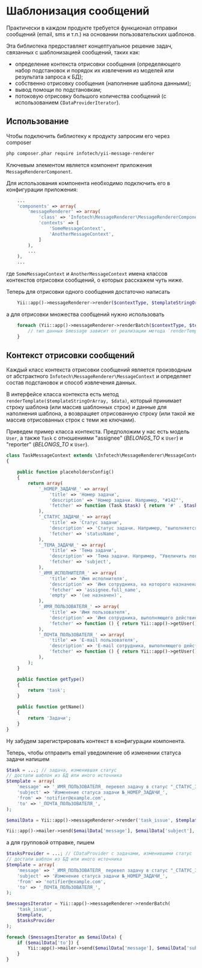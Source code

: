 Шаблонизация сообщений
======================

Практически в каждом продукте требуется функционал отправки сообщений (email, sms и т.п.)
на основании пользовательских шаблонов.

Эта библиотека предоставляет концептуальное решение задач, связанных с шаблонизацией сообщений,
таких как:
- определение контекста отрисовки сообщения (определяющего набор подстановок и порядок их
  извлечения из моделей или результата запроса к БД);
- собственно отрисовку сообщения (наполнение шаблона данными);
- вывод помощи по подстановкам;
- потоковую отрисовку большого количества сообщений (с использованием `CDataProviderIterator`).

Использование
-------------

Чтобы подключить библиотеку к продукту запросим его через composer

```bash
php composer.phar require infotech/yii-message-renderer
```

Ключевым элементом является компонент приложения `MessageRendererComponent`.

Для использования компонента необходимо подключить его в конфигурации приложения:

```php
    ...
    'components' => array(
        'messageRenderer' => array(
            'class' => 'Infotech\MessageRenderer\MessageRendererComponent',
            'contexts' => [
                'SomeMessageContext',
                'AnotherMessageContext',
            ]
        ),
        ...
    ),
    ...
```

где `SomeMessageContext` и `AnotherMessageContext` имена классов контекстов отрисовки сообщений,
о которых расскажем чуть ниже.

Теперь для отрисовки одного сообщения достаточно написать

```php
    Yii::app()->messageRenderer->render($contextType, $templateStringOrArray, $data);
```

а для отрисовки множества сообщений нужно использовать

```php
    foreach (Yii::app()->messageRenderer->renderBatch($contextType, $templateStringOrArray, $dataProvider) as $message) {
        // тип данных $message зависит от реализации метода `renderTemplate()` контекста
    }
```

Контекст отрисовки сообщений
-----------------------------

Каждый класс контекста отрисовки сообщений является производным от абстрактного
`Infotech\MessageRenderer\MessageContext` и определяет состав подстановок и способ извлечения
данных.

В интерфейсе класса контекста есть метод `renderTemplate($templateStringOrArray, $data)`, который
принимает строку шаблона (или массив шаблонных строк) и данные для наполнения шаблона, 
а возвращяет отрисованную строку (или такой же массив отрисованных строк с теми же ключами).

Приведем пример класса контекста. Предположим у нас есть модель `User`, а также `Task` с
отношениями "assignee" (*BELONGS_TO* к `User`) и "reporter" (*BELONGS_TO* к `User`).

```php
class TaskMessageContext extends \Infotech\MessageRenderer\MessageContext
{

    public function placeholdersConfig()
    {
        return array(
            '_НОМЕР_ЗАДАЧИ_' => array(
                'title' => 'Номер задачи',
                'description' => 'Номер задачи. Например, "#142"',
                'fetcher' => function (Task $task) { return '#' . $task->id; },
            ),
            '_СТАТУС_ЗАДАЧИ_' => array(
                'title' => 'Статус задачи',
                'description' => 'Статус задачи. Например, "выполняется"',
                'fetcher' => 'statusName',
            ),
            '_ТЕМА_ЗАДАЧИ_' => array(
                'title' => 'Тема задачи',
                'description' => 'Тема задачи. Например, "Увеличить логотип на главной странице"',
                'fetcher' => 'subject',
            ),
            '_ИМЯ_ИСПОЛНИТЕЛЯ_' => array(
                'title' => 'Имя исполнителя',
                'description' => 'Имя сотрудника, на которого назначена задача (в именительном падеже). Например, "Василий Кузнецов"',
                'fetcher' => 'assignee.full_name',
                'empty' => '(не назначен)',
            ),
            '_ИМЯ_ПОЛЬЗОВАТЕЛЯ_' => array(
                'title' => 'Имя пользователя',
                'description' => 'Имя сотрудника, выполняющего действие над задачей (в именительном падеже). Например, "Константин Отрубов"',
                'fetcher' => function () { return Yii::app()->getUser()->getModel()->fullName; },
            ),
            '_ПОЧТА_ПОЛЬЗОВАТЕЛЯ_' => array(
                'title' => 'E-mail пользователя',
                'description' => 'E-mail сотрудника, выполняющего действие над задачей. Например, "otrubov@example.com"',
                'fetcher' => function () { return Yii::app()->getUser()->getModel()->email; },
            ),
        );
    }

    public function getType()
    {
        return 'task';
    }

    public function getName()
    {
        return 'Задачи';
    }
}
```

Ну забудем зарегистрировать контекст в конфигурации компонента.

Теперь, чтобы отправить email уведомление об изменении статуса задачи напишем

```php
$task = ...; // задача, изменившая статус
// достали шаблон из БД или иного источника
$template = array( 
    'message' => '_ИМЯ_ПОЛЬЗОВАТЕЛЯ_ перевел задачу в статус "_СТАТУС_ЗАДАЧИ_"',
    'subject' => 'Изменение статуса задачи №_НОМЕР_ЗАДАЧИ_',
    'from' => 'notifier@example.com',
    'to' => '_ПОЧТА_ПОЛЬЗОВАТЕЛЯ_',
);

$emailData = Yii::app()->messageRenderer->render('task_issue', $template, $task);

Yii::app()->mailer->send($emailData['message'], $emailData['subject'], $emailData['to'], $emailData['from']);
```

а для групповой отправке, пишем

```php
$tasksProvider = ...; // СDataProvider с задачами, изменившими статус
// достали шаблон из БД или иного источника
$template = array( 
    'message' => '_ИМЯ_ПОЛЬЗОВАТЕЛЯ_ перевел задачу в статус "_СТАТУС_ЗАДАЧИ_"',
    'subject' => 'Изменение статуса задачи №_НОМЕР_ЗАДАЧИ_',
    'from' => 'notifier@example.com',
    'to' => '_ПОЧТА_ПОЛЬЗОВАТЕЛЯ_',
);

$messagesIterator = Yii::app()->messageRenderer->renderBatch(
    'task_issue',
    $template,
    $tasksProvider
);

foreach ($messagesIterator as $emailData) {
    if ($emailData['to']) {
        Yii::app()->mailer->send($emailData['message'], $emailData['subject'], $emailData['to'], $emailData['from']);
    }
}
```
